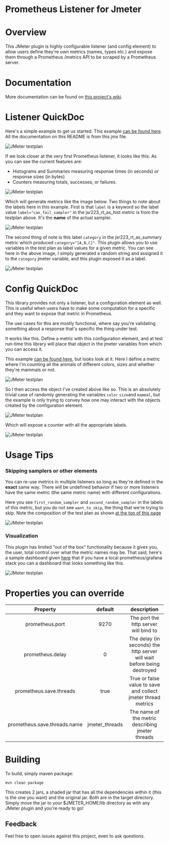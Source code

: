 # Prometheus Listener for Jmeter

# Overview
This JMeter plugin is highly configurable listener (and config element) to allow users define they're own metrics (names, types etc.) and expose them through a Prometheus /metrics API to be scraped by a Prometheus server.

# Documentation
More documentation can be found on [this project's wiki](https://github.com/johrstrom/jmeter-prometheus-plugin/wiki).

# Listener QuickDoc
Here's a simple example to get us started.  This example [can be found here](https://github.com/johrstrom/jmeter-prometheus-plugin/blob/master/docs/examples/simple_prometheus_example.jmx).  All the documentation on this README is from this jmx file.

![JMeter testplan](/docs/imgs/simple_testplan.png?raw=true)

If we look closer at the very first Prometheus listener, it looks like this.  As you can see the current features are:
* Histograms and Summaries measuring response times (in seconds) or response sizes (in bytes)
* Counters measuring totals, successes, or failures.


![JMeter testplan](/docs/imgs/response_time_listener.png?raw=true)

Which will generate metrics like the image below.  Two things to note about the labels here in this example.  First is that `label` is a keyword so the label value `label="can_fail_sampler"` in the jsr223_rt_as_hist metric is from the testplan above.  It's the **name** of the actual sampler.

![JMeter testplan](/docs/imgs/category_variable.png?raw=true)

 The second thing of note is this label `category` in the jsr223_rt_as_summary metric which produced `category="[A,B,C]"`.  This plugin allows you to use variables in the test plan as label values for a given metric.  You can see here in the above image, I simply generated a random string and assigned it to the `category` jmeter variable, and this plugin exposed it as a label.

![JMeter testplan](/docs/imgs/rt_as_sum.png?raw=true)

# Config QuickDoc

This library provides not only a listener, but a configuration element as well.  This is useful when users have to make some computation for a specific and they want to expose that metric in Prometheus.

The use cases for this are mostly functional, where say you're validating something about a response that's specific the thing under test.

It works like this.  Define a metric with this configuration element, and at test run-time this library will place that object in the jmeter variables from which you can access it.

This example [can be found here](https://github.com/johrstrom/jmeter-prometheus-plugin/), but looks look at it. Here I define a metric where I'm counting all the animals of different colors, sizes and whether they're mammals or not.  

![JMeter testplan](/docs/imgs/prometheus_cfg.png?raw=true)

So I then access the object I've created above like so.  This is an absolutely trivial case of randomly generating the variables `color` `size`and `mammal`, but the example is only trying to convey how one may interact with the objects created by the configuration element.

![JMeter testplan](/docs/imgs/jsr223_use_prometheus_cfg.png?raw=true)

Which will expose a counter with all the appropriate labels.

![JMeter testplan](/docs/imgs/prom_cfg_output.png?raw=true)

# Usage Tips

### Skipping samplers or other elements

You can re-use metrics in multiple listeners so long as they're defined in the **exact** same way. There will be undefined behavior if two or more listeners have the same metric (the same metric name) with different configurations.


Here you see `first_random_sampler` and `second_random_sampler` in the labels of this metric, but you do not see `want_to_skip`, the thing that we're trying to skip.  Note the composition of the test plan as shown [at the top of this page](#Listener-QuickDoc)

![JMeter testplan](/docs/imgs/rt_as_hist.png?raw=true)

### Visualization

This plugin has limited "out of the box" functionality because it gives you, the user, total control over what the metric names may be.  That said, here's a sample dashboard given [here](/examples/grafana_dashboard.json) that if you have a local prometheus/grafana stack you can a dashboard that looks something like this.

![JMeter testplan](/docs/imgs/grafana_jsr223_test.png?raw=true)


# Properties you can override

|Property | default | description|
|:----------:|:-----------:|:-------------------------------:|
|prometheus.port|9270|The port the http server will bind to |
|prometheus.delay|0|The delay (in seconds) the http server will wait before being destroyed|
|prometheus.save.threads|true|True or false value to save and collect jmeter thread metrics|
|prometheus.save.threads.name|jmeter_threads|The name of the metric describing jmeter threads|

# Building

To build, simply maven package:
```
mvn clean package
```
This creates 2 jars, a shaded jar that has all the dependencies within it (this is the one you want) and the original jar. Both are in the target directory.  Simply move the jar to your $JMETER\_HOME/lib directory as with any JMeter plugin and you're ready to go!

## Feedback

Feel free to open issues against this project, even to ask questions.
